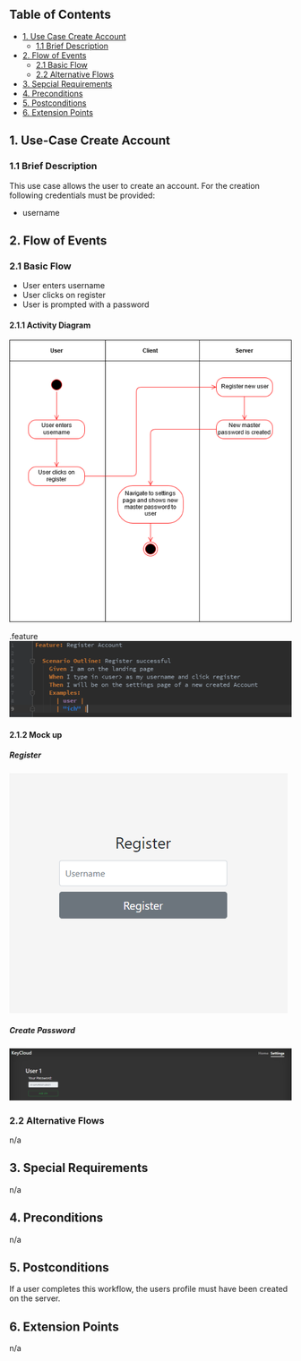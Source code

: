## Table of Contents
- [1. Use Case Create Account](#1-use-case-create-account)
  - [1.1 Brief Description](#11-brief-description)
- [2. Flow of Events](#2-flow-of-events)
  - [2.1 Basic Flow](#21-basic-flow)
  - [2.2 Alternative Flows](#22-alternative-flows)
- [3. Sepcial Requirements](#3-special-requirements)
- [4. Preconditions](#4-preconditions)
- [5. Postconditions](#5-postconditions)
- [6. Extension Points](#6-extension-points)

## 1. Use-Case Create Account
### 1.1 Brief Description
This use case allows the user to create an account. For the creation following credentials must be provided:
- username

## 2. Flow of Events
### 2.1 Basic Flow
- User enters username
- User clicks on register
- User is prompted with a password
#### 2.1.1 Activity Diagram
![UC_CreateAccount](img/UC/UC_CreateAccount.png) 
 
.feature  
![FeatureFile](img/featureFileScreenshots/Featurefile_UC_RegisterAccount.PNG)
#### 2.1.2 Mock up
##### Register
![Mockup_Register](img/mockups/Mockup_register.PNG)
##### Create Password
![Mockup_CreatePassword](img/mockups/Mockup_createPassword.PNG)
### 2.2 Alternative Flows
n/a

## 3. Special Requirements
n/a

## 4. Preconditions
n/a

## 5. Postconditions
If a user completes this workflow, the users profile must have been created on the server. 

## 6. Extension Points
n/a